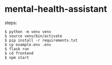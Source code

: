 # mental-health-assistant

steps:

```shell
$ python -m venv venv
$ source venv/bin/activate
$ pip install -r requirements.txt
$ cp example.env .env
$ flask run
$ cd frontend
$ npm start
```
